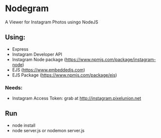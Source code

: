# Nodegram
A Viewer for Instagram Photos usingo NodeJS

## Using:
- Express
- Instagram Developer API
- Instagram Node package (https://www.npmjs.com/package/instagram-node)
- EJS (https://www.embeddedjs.com)
- EJS Package (https://www.npmjs.com/package/ejs)

### Needs:
- Instagram Access Token: grab at http://instagram.pixelunion.net

## Run
- node install
- node server.js or nodemon server.js
